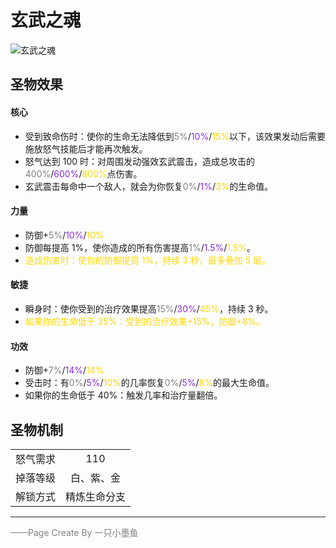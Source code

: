 # 玄武之魂

![玄武之魂](../Img/Texture2D_Potion/玄武之魂.png)

## 圣物效果

#### **核心**

- 受到致命伤时：使你的生命无法降低到<font color=gray>5%</font>/<font color=BlueViolet>10%</font>/<font color=gold>15%</font>以下，该效果发动后需要施放怒气技能后才能再次触发。
- 怒气达到 100 时：对周围发动强效玄武震击，造成总攻击的<font color=gray>400%</font>/<font color=BlueViolet>600%</font>/<font color=gold>800%</font>点伤害。
- 玄武震击每命中一个敌人，就会为你恢复<font color=gray>0%</font>/<font color=BlueViolet>1%</font>/<font color=gold>3%</font>的生命值。

#### **力量**

- 防御+<font color=gray>5%</font>/<font color=BlueViolet>10%</font>/<font color=gold>10%</font>
- 防御每提高 1%，使你造成的所有伤害提高<font color=gray>1%</font>/<font color=BlueViolet>1.5%</font>/<font color=gold>1.5%</font>。
- <font color=gold>造成伤害时：使你的防御提高 1%，持续 3 秒，最多叠加 5 层。</font>

#### **敏捷**

- 瞬身时：使你受到的治疗效果提高<font color=gray>15%</font>/<font color=BlueViolet>30%</font>/<font color=gold>45%</font>，持续 3 秒。
- <font color=gold>如果你的生命低于 25%：受到的治疗效果+15%，防御+8%。</font>

#### **功效**

- 防御+<font color=gray>7%</font>/<font color=BlueViolet>14%</font>/<font color=gold>14%</font>
- 受击时：有<font color=gray>0%</font>/<font color=BlueViolet>5%</font>/<font color=gold>10%</font>的几率恢复<font color=gray>0%</font>/<font color=BlueViolet>5%</font>/<font color=gold>8%</font>的最大生命值。
- 如果你的生命低于 40%：触发几率和治疗量翻倍。

## 圣物机制

|          |              |
| :------: | :----------: |
| 怒气需求 |     110      |
| 掉落等级 |  白、紫、金  |
| 解锁方式 | 精炼生命分支 |

---

<font color=grey>——Page Create By 一只小墨鱼</font>
